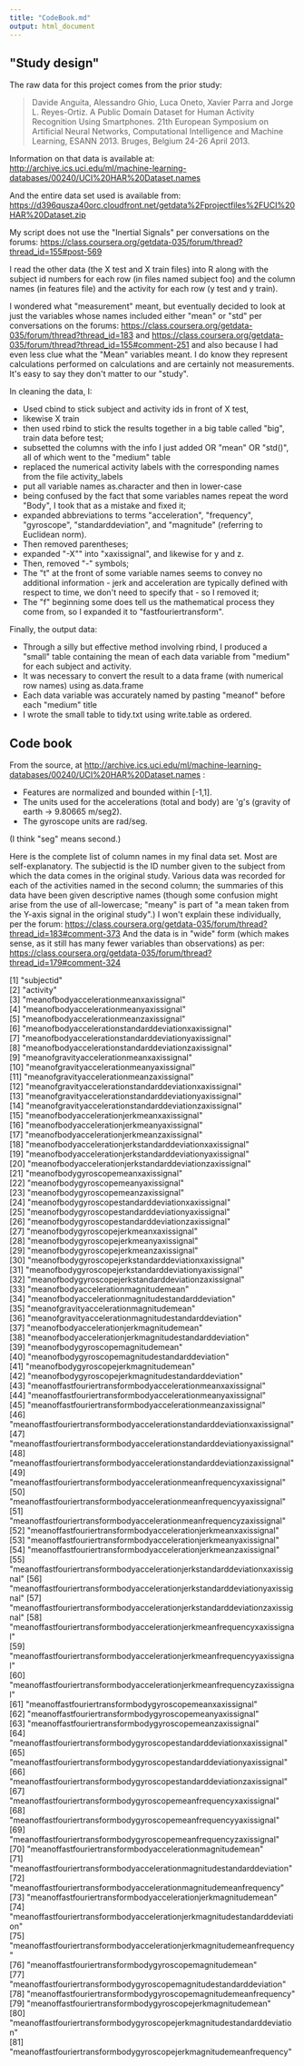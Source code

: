 ```yaml
---
title: "CodeBook.md"
output: html_document
---
```


"Study design"
----------------------------------------------------------------------------

The raw data for this project comes from the prior study:

>Davide Anguita, Alessandro Ghio, Luca Oneto, Xavier Parra and Jorge L. Reyes-Ortiz. A Public Domain Dataset for Human Activity Recognition Using Smartphones. 21th European Symposium on Artificial Neural Networks, Computational Intelligence and Machine Learning, ESANN 2013. Bruges, Belgium 24-26 April 2013. 

Information on that data is available at:
http://archive.ics.uci.edu/ml/machine-learning-databases/00240/UCI%20HAR%20Dataset.names

And the entire data set used is available from:
https://d396qusza40orc.cloudfront.net/getdata%2Fprojectfiles%2FUCI%20HAR%20Dataset.zip

My script does not use the "Inertial Signals" per conversations on the
forums:
https://class.coursera.org/getdata-035/forum/thread?thread_id=155#post-569

I read the other data (the X test and X train files) into R along with the subject id numbers for each row (in files named subject foo) and the column names (in features file) and the activity for each row (y test and y train).

I wondered what "measurement" meant, but eventually decided to look at just
the variables whose names included either "mean" or "std" per conversations on the forums: 
https://class.coursera.org/getdata-035/forum/thread?thread_id=183
and 
https://class.coursera.org/getdata-035/forum/thread?thread_id=155#comment-251
and also because I had even less clue what the "Mean" variables meant. I do
know they represent calculations performed on calculations and are certainly
not measurements. It's easy to say they don't matter to our "study".

In cleaning the data, I:


- Used cbind to stick subject and activity ids in front of X test,
- likewise X train
- then used rbind to stick the results together in a big table called "big", train data before test;
- subsetted the columns with the info I just added OR "mean" OR "std()", all of which went to the "medium" table
- replaced the numerical activity labels with the corresponding names from the file activity_labels
- put all variable names as.character and then in lower-case
- being confused by the fact that some variables names repeat the word "Body", I took that as a mistake and fixed it;
- expanded abbreviations to terms "acceleration", "frequency", "gyroscope", "standarddeviation", and "magnitude" (referring to Euclidean norm).
- Then removed parentheses;
- expanded "-X"" into "xaxissignal", and likewise for y and z.
- Then, removed "-" symbols;
- The "t" at the front of some variable names seems to convey no additional information - jerk and acceleration are typically defined with respect to time, we don't need to specify that - so I removed it;
- The "f" beginning some does tell us the mathematical process they come from, so I expanded it to "fastfouriertransform".

Finally, the output data:

- Through a silly but effective method involving rbind, I produced a "small" table containing the mean of each data variable from "medium" for each subject and activity.
- It was necessary to convert the result to a data frame (with numerical row names) using as.data.frame
- Each data variable was accurately named by pasting "meanof" before each "medium" title
- I wrote the small table to tidy.txt using write.table as ordered.

Code book
----------------------------------------------------------------------------

From the source, at
http://archive.ics.uci.edu/ml/machine-learning-databases/00240/UCI%20HAR%20Dataset.names  :

- Features are normalized and bounded within [-1,1].
- The units used for the accelerations (total and body) are 'g's (gravity of earth -> 9.80665 m/seg2).
- The gyroscope units are rad/seg.

(I think "seg" means second.)

Here is the complete list of column names in my final data set. Most are
self-explanatory. The subjectid is the ID number given to the subject from
which the data comes in the original study. Various data was recorded for 
each of the activities named in the second column; the summaries of this 
data have been given descriptive names (though some confusion might arise
from the use of all-lowercase; "meany" is part of "a mean taken from the 
Y-axis signal in the original study".) I won't explain these individually,
per the forum:
https://class.coursera.org/getdata-035/forum/thread?thread_id=183#comment-373
And the data is in "wide" form (which makes sense, as it still has many fewer variables than observations) as per:
https://class.coursera.org/getdata-035/forum/thread?thread_id=179#comment-324

 [1] "subjectid"                                                                 
 [2] "activity"                                                                  
 [3] "meanofbodyaccelerationmeanxaxissignal"                                     
 [4] "meanofbodyaccelerationmeanyaxissignal"                                     
 [5] "meanofbodyaccelerationmeanzaxissignal"                                     
 [6] "meanofbodyaccelerationstandarddeviationxaxissignal"                        
 [7] "meanofbodyaccelerationstandarddeviationyaxissignal"                        
 [8] "meanofbodyaccelerationstandarddeviationzaxissignal"                        
 [9] "meanofgravityaccelerationmeanxaxissignal"                                  
[10] "meanofgravityaccelerationmeanyaxissignal"                                  
[11] "meanofgravityaccelerationmeanzaxissignal"                                  
[12] "meanofgravityaccelerationstandarddeviationxaxissignal"                     
[13] "meanofgravityaccelerationstandarddeviationyaxissignal"                     
[14] "meanofgravityaccelerationstandarddeviationzaxissignal"                     
[15] "meanofbodyaccelerationjerkmeanxaxissignal"                                 
[16] "meanofbodyaccelerationjerkmeanyaxissignal"                                 
[17] "meanofbodyaccelerationjerkmeanzaxissignal"                                 
[18] "meanofbodyaccelerationjerkstandarddeviationxaxissignal"                    
[19] "meanofbodyaccelerationjerkstandarddeviationyaxissignal"                    
[20] "meanofbodyaccelerationjerkstandarddeviationzaxissignal"                    
[21] "meanofbodygyroscopemeanxaxissignal"                                        
[22] "meanofbodygyroscopemeanyaxissignal"                                        
[23] "meanofbodygyroscopemeanzaxissignal"                                        
[24] "meanofbodygyroscopestandarddeviationxaxissignal"                           
[25] "meanofbodygyroscopestandarddeviationyaxissignal"                           
[26] "meanofbodygyroscopestandarddeviationzaxissignal"                           
[27] "meanofbodygyroscopejerkmeanxaxissignal"                                    
[28] "meanofbodygyroscopejerkmeanyaxissignal"                                    
[29] "meanofbodygyroscopejerkmeanzaxissignal"                                    
[30] "meanofbodygyroscopejerkstandarddeviationxaxissignal"                       
[31] "meanofbodygyroscopejerkstandarddeviationyaxissignal"                       
[32] "meanofbodygyroscopejerkstandarddeviationzaxissignal"                       
[33] "meanofbodyaccelerationmagnitudemean"                                       
[34] "meanofbodyaccelerationmagnitudestandarddeviation"                          
[35] "meanofgravityaccelerationmagnitudemean"                                    
[36] "meanofgravityaccelerationmagnitudestandarddeviation"                       
[37] "meanofbodyaccelerationjerkmagnitudemean"                                   
[38] "meanofbodyaccelerationjerkmagnitudestandarddeviation"                      
[39] "meanofbodygyroscopemagnitudemean"                                          
[40] "meanofbodygyroscopemagnitudestandarddeviation"                             
[41] "meanofbodygyroscopejerkmagnitudemean"                                      
[42] "meanofbodygyroscopejerkmagnitudestandarddeviation"                         
[43] "meanoffastfouriertransformbodyaccelerationmeanxaxissignal"                 
[44] "meanoffastfouriertransformbodyaccelerationmeanyaxissignal"                 
[45] "meanoffastfouriertransformbodyaccelerationmeanzaxissignal"                 
[46] "meanoffastfouriertransformbodyaccelerationstandarddeviationxaxissignal"    
[47] "meanoffastfouriertransformbodyaccelerationstandarddeviationyaxissignal"    
[48] "meanoffastfouriertransformbodyaccelerationstandarddeviationzaxissignal"    
[49] "meanoffastfouriertransformbodyaccelerationmeanfrequencyxaxissignal"        
[50] "meanoffastfouriertransformbodyaccelerationmeanfrequencyyaxissignal"        
[51] "meanoffastfouriertransformbodyaccelerationmeanfrequencyzaxissignal"        
[52] "meanoffastfouriertransformbodyaccelerationjerkmeanxaxissignal"             
[53] "meanoffastfouriertransformbodyaccelerationjerkmeanyaxissignal"             
[54] "meanoffastfouriertransformbodyaccelerationjerkmeanzaxissignal"             
[55] "meanoffastfouriertransformbodyaccelerationjerkstandarddeviationxaxissignal"
[56] "meanoffastfouriertransformbodyaccelerationjerkstandarddeviationyaxissignal"
[57] "meanoffastfouriertransformbodyaccelerationjerkstandarddeviationzaxissignal"
[58] "meanoffastfouriertransformbodyaccelerationjerkmeanfrequencyxaxissignal"    
[59] "meanoffastfouriertransformbodyaccelerationjerkmeanfrequencyyaxissignal"    
[60] "meanoffastfouriertransformbodyaccelerationjerkmeanfrequencyzaxissignal"    
[61] "meanoffastfouriertransformbodygyroscopemeanxaxissignal"                    
[62] "meanoffastfouriertransformbodygyroscopemeanyaxissignal"                    
[63] "meanoffastfouriertransformbodygyroscopemeanzaxissignal"                    
[64] "meanoffastfouriertransformbodygyroscopestandarddeviationxaxissignal"       
[65] "meanoffastfouriertransformbodygyroscopestandarddeviationyaxissignal"       
[66] "meanoffastfouriertransformbodygyroscopestandarddeviationzaxissignal"       
[67] "meanoffastfouriertransformbodygyroscopemeanfrequencyxaxissignal"           
[68] "meanoffastfouriertransformbodygyroscopemeanfrequencyyaxissignal"           
[69] "meanoffastfouriertransformbodygyroscopemeanfrequencyzaxissignal"           
[70] "meanoffastfouriertransformbodyaccelerationmagnitudemean"                   
[71] "meanoffastfouriertransformbodyaccelerationmagnitudestandarddeviation"      
[72] "meanoffastfouriertransformbodyaccelerationmagnitudemeanfrequency"          
[73] "meanoffastfouriertransformbodyaccelerationjerkmagnitudemean"               
[74] "meanoffastfouriertransformbodyaccelerationjerkmagnitudestandarddeviation"  
[75] "meanoffastfouriertransformbodyaccelerationjerkmagnitudemeanfrequency"      
[76] "meanoffastfouriertransformbodygyroscopemagnitudemean"                      
[77] "meanoffastfouriertransformbodygyroscopemagnitudestandarddeviation"         
[78] "meanoffastfouriertransformbodygyroscopemagnitudemeanfrequency"             
[79] "meanoffastfouriertransformbodygyroscopejerkmagnitudemean"                  
[80] "meanoffastfouriertransformbodygyroscopejerkmagnitudestandarddeviation"     
[81] "meanoffastfouriertransformbodygyroscopejerkmagnitudemeanfrequency"      
